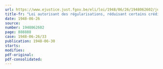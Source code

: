```yaml
---
url: https://www.ejustice.just.fgov.be/eli/loi/1948/06/26/1948062602/justel
title-fr: "Loi autorisant des régularisations, réduisant certains crédits ouverts pour l'exercice 1947 et allouant des crédits supplémentaires pour les dépenses se rapportant aux exercices 1946 et antérieurs et à l'exercice 1947"
date: 1948-06-26
source:
number: 1948062602
page: 888888
case: 1948-06-26/33
publication: 1948-06-30
starts:
modifies:
pdf-original:
pdf-consolidated:
---
```



